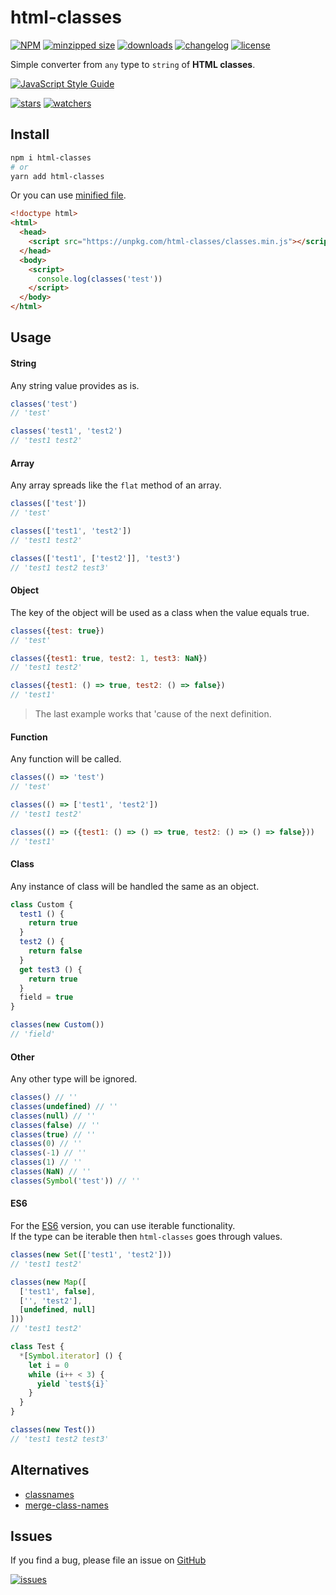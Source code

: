 # html-classes

[![NPM](https://img.shields.io/npm/v/html-classes.svg)](https://www.npmjs.com/package/html-classes)
[![minzipped size](https://img.shields.io/bundlephobia/minzip/html-classes)](https://bundlephobia.com/package/html-classes)
[![downloads](https://img.shields.io/npm/dm/html-classes.svg)](https://www.npmtrends.com/html-classes)
[![changelog](https://img.shields.io/badge/Changelog-⋮-brightgreen)](https://changelogs.xyz/html-classes)
[![license](https://img.shields.io/npm/l/html-classes)](https://github.com/d8corp/html-classes/blob/master/LICENSE)

Simple converter from `any` type to `string` of **HTML classes**.

[![JavaScript Style Guide](https://cdn.rawgit.com/standard/standard/master/badge.svg)](https://github.com/standard/standard)

[![stars](https://img.shields.io/github/stars/d8corp/html-classes?style=social)](https://github.com/d8corp/html-classes)
[![watchers](https://img.shields.io/github/watchers/d8corp/html-classes?style=social)](https://github.com/d8corp/html-classes)

## Install

```bash
npm i html-classes
# or
yarn add html-classes
```

Or you can use [minified file](https://github.com/d8corp/html-classes/blob/master/lib/classes.min.js).
```html
<!doctype html>
<html>
  <head>
    <script src="https://unpkg.com/html-classes/classes.min.js"></script>
  </head>
  <body>
    <script>
      console.log(classes('test'))
    </script>
  </body>
</html>
```

## Usage

#### String

Any string value provides as is.
```javascript
classes('test')
// 'test'

classes('test1', 'test2')
// 'test1 test2'
```

#### Array

Any array spreads like the `flat` method of an array.
```javascript
classes(['test'])
// 'test'

classes(['test1', 'test2'])
// 'test1 test2'

classes(['test1', ['test2']], 'test3')
// 'test1 test2 test3'
```

#### Object

The key of the object will be used as a class when the value equals true.
```javascript
classes({test: true})
// 'test'

classes({test1: true, test2: 1, test3: NaN})
// 'test1 test2'

classes({test1: () => true, test2: () => false})
// 'test1'
```

> The last example works that 'cause of the next definition.

#### Function

Any function will be called.
```javascript
classes(() => 'test')
// 'test'

classes(() => ['test1', 'test2'])
// 'test1 test2'

classes(() => ({test1: () => () => true, test2: () => () => false}))
// 'test1'
```

#### Class

Any instance of class will be handled the same as an object.
```javascript
class Custom {
  test1 () {
    return true
  }
  test2 () {
    return false
  }
  get test3 () {
    return true
  }
  field = true
}

classes(new Custom())
// 'field'
```

#### Other

Any other type will be ignored.
```javascript
classes() // ''
classes(undefined) // ''
classes(null) // ''
classes(false) // ''
classes(true) // ''
classes(0) // ''
classes(-1) // ''
classes(1) // ''
classes(NaN) // ''
classes(Symbol('test')) // ''
```

#### ES6

For the [ES6](https://github.com/d8corp/html-classes/blob/master/lib/es6.js) version, you can use iterable functionality.   
If the type can be iterable then `html-classes` goes through values.
```javascript
classes(new Set(['test1', 'test2']))
// 'test1 test2'

classes(new Map([
  ['test1', false],
  ['', 'test2'],
  [undefined, null]
]))
// 'test1 test2'

class Test {
  *[Symbol.iterator] () {
    let i = 0
    while (i++ < 3) {
      yield `test${i}`
    }
  }
}

classes(new Test())
// 'test1 test2 test3'
```

## Alternatives

- [classnames](https://www.npmjs.com/package/classnames)
- [merge-class-names](https://www.npmjs.com/package/merge-class-names)

## Issues

If you find a bug, please file an issue on [GitHub](https://github.com/d8corp/html-classes/issues)

[![issues](https://img.shields.io/github/issues-raw/d8corp/html-classes)](https://github.com/d8corp/html-classes/issues)
